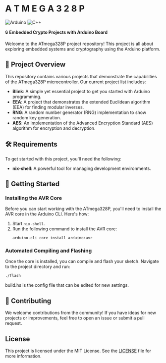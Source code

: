 # A T M E G A 3 2 8 P

![Arduino](https://img.shields.io/badge/Arduino-00979D?style=for-the-badge&logo=arduino&logoColor=white)
![C++](https://img.shields.io/badge/C++-00599C?style=for-the-badge&logo=c%2B%2B&logoColor=white)

🔒 **Embedded Crypto Projects with Arduino Board**

Welcome to the ATmega328P project repository! This project is all about exploring embedded systems and cryptography using the Arduino platform.

## 📜 Project Overview

This repository contains various projects that demonstrate the capabilities of the ATmega328P microcontroller. Our current project list includes:

- **Blink**: A simple yet essential project to get you started with Arduino programming.
- **EEA**: A project that demonstrates the extended Euclidean algorithm (EEA) for finding modular inverses.
- **RNG**: A random number generator (RNG) implementation to show random key generation. 
- **AES**: An implementation of the Advanced Encryption Standard (AES) algorithm for encryption and decryption.


## 🛠️ Requirements

To get started with this project, you'll need the following:

- **nix-shell**: A powerful tool for managing development environments.

## 🚀 Getting Started

### Installing the AVR Core

Before you can start working with the ATmega328P, you'll need to install the AVR core in the Arduino CLI. Here's how:

1. Start `nix-shell`.
2. Run the following command to install the AVR core:
   ```bash
   arduino-cli core install arduino:avr
   ```

### Automated Compiling and Flashing

Once the core is installed, you can compile and flash your sketch. Navigate to the project directory and run:

```bash
./flash
```

build.hs is the config file that can be edited for new settings.

## 🤝 Contributing

We welcome contributions from the community! If you have ideas for new projects or improvements, feel free to open an issue or submit a pull request.

## License

This project is licensed under the MIT License. See the [LICENSE](LICENSE) file for more information.
